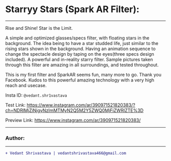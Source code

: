 # Starryy Stars (Spark AR Filter):
____________________________________________________________________________________________________________________________________
Rise and Shine! Star is the Limit.

A simple and optimized glasses/specs filter, with floating stars in the background. The idea being to have a star studded life, just similar to the rising stars shown in the background. Having an animation sequence to change the spectacle design by taping on the eyes(three specs design included). A powerful and in-reality starry filter. Sample pictures taken through this filter are amazing in all surroundings, and tested throughout.

This is my first filter and SparkAR seems fun, many more to go. Thank you Facebook. Kudos to this powerful amazing technology with a very high reach and usecase.

Insta ID: `@vedant.shr1vastava`

Test Link:
https://www.instagram.com/ar/390971521820383/?ch=NDRlMjZiNjgyNzlmMTMyN2Q5M2Y5ZWQ0MjFiZWRlZTE%3D

Preview Link:
https://www.instagram.com/ar/390971521820383/
___________________________________________________________________________________________________________________________________
### Author:
----------------------------------
```diff
+ Vedant Shrivastava | vedantshrivastava466@gmail.com
````
